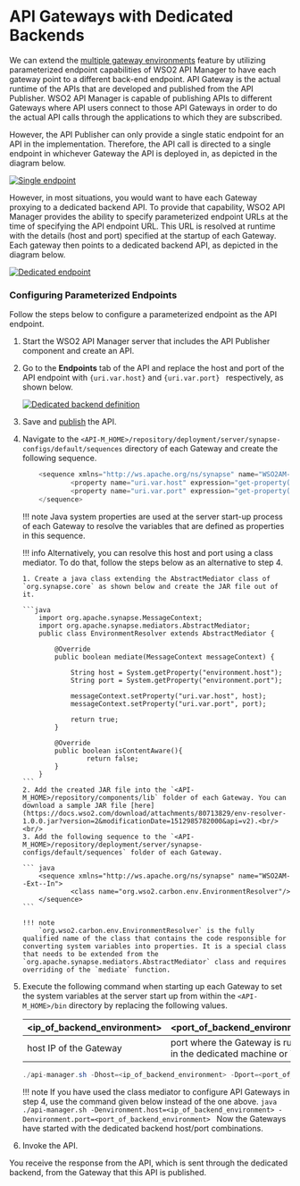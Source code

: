 # API Gateways with Dedicated Backends

We can extend the [multiple gateway environments]({{base_path}}/deploy-and-publish/api-gateway/maintaining-separate-production-and-sandbox-gateways) feature by utilizing parameterized endpoint capabilities of WSO2 API Manager to have each gateway point to a different back-end endpoint. API Gateway is the actual runtime of the APIs that are developed and published from the API Publisher. WSO2 API Manager is capable of publishing APIs to different Gateways where API users connect to those API Gateways in order to do the actual API calls through the applications to which they are subscribed.

However, the API Publisher can only provide a single static endpoint for an API in the implementation. Therefore, the API call is directed to a single endpoint in whichever Gateway the API is deployed in, as depicted in the diagram below.

[![Single endpoint]({{base_path}}/assets/img/learn/single-endpoint.png)]({{base_path}}/assets/img/learn/single-endpoint.png)

However, in most situations, you would want to have each Gateway proxying to a dedicated backend API. To provide that capability, WSO2 API Manager provides the ability to specify parameterized endpoint URLs at the time of specifying the API endpoint URL. This URL is resolved at runtime with the details (host and port) specified at the startup of each Gateway. Each gateway then points to a dedicated backend API, as depicted in the diagram below.

[![Dedicated endpoint]({{base_path}}/assets/img/learn/dedicated-endpoint.png)]({{base_path}}/assets/img/learn/dedicated-endpoint.png)
### Configuring Parameterized Endpoints

Follow the steps below to configure a parameterized endpoint as the API endpoint.

1.  Start the WSO2 API Manager server that includes the API Publisher component and create an API.
2.  Go to the **Endpoints** tab of the API and replace the host and port of the API endpoint with `{uri.var.host}` and `{uri.var.port} ` respectively, as shown below.

    [![Dedicated backend definition]({{base_path}}/assets/img/learn/dedicated-backend-def.png)]({{base_path}}/assets/img/learn/dedicated-backend-def.png)

3.  Save and [publish]({{base_path}}/deploy-and-publish/publish-on-dev-portal/publish-an-api) the API.

4.  Navigate to the `<API-M_HOME>/repository/deployment/server/synapse-configs/default/sequences` directory of each Gateway and create the following sequence.

    ``` java
        <sequence xmlns="http://ws.apache.org/ns/synapse" name="WSO2AM--Ext--In">
                <property name="uri.var.host" expression="get-property('system','host')" />
                <property name="uri.var.port" expression="get-property('system','port')" />
        </sequence>
    ```

    !!! note
        Java system properties are used at the server start-up process of each Gateway to resolve the variables that are defined as properties in this sequence.

    !!! info
        Alternatively, you can resolve this host and port using a class mediator. To do that, follow the steps below as an alternative to step 4.

        1. Create a java class extending the AbstractMediator class of `org.synapse.core` as shown below and create the JAR file out of it.

        ```java
            import org.apache.synapse.MessageContext;
            import org.apache.synapse.mediators.AbstractMediator;
            public class EnvironmentResolver extends AbstractMediator {

                @Override
                public boolean mediate(MessageContext messageContext) {

                    String host = System.getProperty("environment.host");
                    String port = System.getProperty("environment.port");

                    messageContext.setProperty("uri.var.host", host);
                    messageContext.setProperty("uri.var.port", port);

                    return true;
                }

                @Override
                public boolean isContentAware(){
                        return false;
                }
            }
        ```
        2. Add the created JAR file into the `<API-M_HOME>/repository/components/lib` folder of each Gateway. You can download a sample JAR file [here](https://docs.wso2.com/download/attachments/80713829/env-resolver-1.0.0.jar?version=2&modificationDate=1512985782000&api=v2).<br/><br/>
        3. Add the following sequence to the `<API-M_HOME>/repository/deployment/server/synapse-configs/default/sequences` folder of each Gateway.

        ``` java
            <sequence xmlns="http://ws.apache.org/ns/synapse" name="WSO2AM--Ext--In">
                    <class name="org.wso2.carbon.env.EnvironmentResolver"/>
            </sequence>
        ```

        !!! note
            `org.wso2.carbon.env.EnvironmentResolver` is the fully qualified name of the class that contains the code responsible for converting system variables into properties. It is a special class that needs to be extended from the `org.apache.synapse.mediators.AbstractMediator` class and requires overriding of the `mediate` function.


5.  Execute the following command when starting up each Gateway to set the system variables at the server start up from within the `<API-M_HOME>/bin` directory by replacing the following values.

    | **&lt;ip\_of\_backend\_environment&gt;** | **&lt;port\_of\_backend\_environment&gt;**                       |
    |------------------------------------------|------------------------------------------------------------------|
    | host IP of the Gateway                   | port where the Gateway is running in the dedicated machine or VM |

    ```java
    ./api-manager.sh -Dhost=<ip_of_backend_environment> -Dport=<port_of_backend_environment>
    ```

    !!! note
        If you have used the class mediator to configure API Gateways in step 4, use the command given below instead of the one above.
        ```java
        ./api-manager.sh -Denvironment.host=<ip_of_backend_environment> -Denvironment.port=<port_of_backend_environment>
        ```
    Now the Gateways have started with the dedicated backend host/port combinations.

6.  Invoke the API.

You receive the response from the API, which is sent through the dedicated backend, from the Gateway that this API is published.
